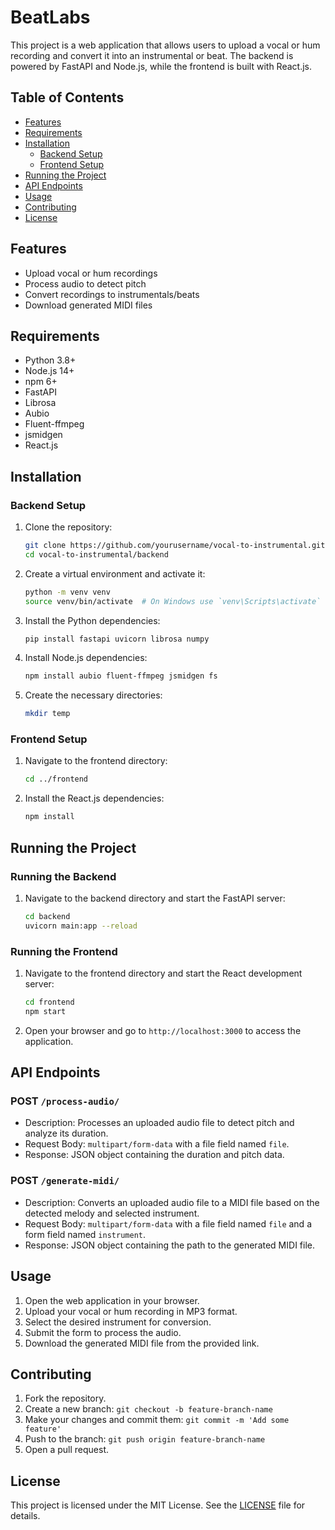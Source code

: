 # BeatLabs

This project is a web application that allows users to upload a vocal or hum recording and convert it into an instrumental or beat. The backend is powered by FastAPI and Node.js, while the frontend is built with React.js. 

## Table of Contents

- [Features](#features)
- [Requirements](#requirements)
- [Installation](#installation)
  - [Backend Setup](#backend-setup)
  - [Frontend Setup](#frontend-setup)
- [Running the Project](#running-the-project)
- [API Endpoints](#api-endpoints)
- [Usage](#usage)
- [Contributing](#contributing)
- [License](#license)

## Features

- Upload vocal or hum recordings
- Process audio to detect pitch
- Convert recordings to instrumentals/beats
- Download generated MIDI files

## Requirements

- Python 3.8+
- Node.js 14+
- npm 6+
- FastAPI
- Librosa
- Aubio
- Fluent-ffmpeg
- jsmidgen
- React.js

## Installation

### Backend Setup

1. Clone the repository:

    ```bash
    git clone https://github.com/yourusername/vocal-to-instrumental.git
    cd vocal-to-instrumental/backend
    ```

2. Create a virtual environment and activate it:

    ```bash
    python -m venv venv
    source venv/bin/activate  # On Windows use `venv\Scripts\activate`
    ```

3. Install the Python dependencies:

    ```bash
    pip install fastapi uvicorn librosa numpy
    ```

4. Install Node.js dependencies:

    ```bash
    npm install aubio fluent-ffmpeg jsmidgen fs
    ```

5. Create the necessary directories:

    ```bash
    mkdir temp
    ```

### Frontend Setup

1. Navigate to the frontend directory:

    ```bash
    cd ../frontend
    ```

2. Install the React.js dependencies:

    ```bash
    npm install
    ```

## Running the Project

### Running the Backend

1. Navigate to the backend directory and start the FastAPI server:

    ```bash
    cd backend
    uvicorn main:app --reload
    ```

### Running the Frontend

1. Navigate to the frontend directory and start the React development server:

    ```bash
    cd frontend
    npm start
    ```

2. Open your browser and go to `http://localhost:3000` to access the application.

## API Endpoints

### POST `/process-audio/`

- Description: Processes an uploaded audio file to detect pitch and analyze its duration.
- Request Body: `multipart/form-data` with a file field named `file`.
- Response: JSON object containing the duration and pitch data.

### POST `/generate-midi/`

- Description: Converts an uploaded audio file to a MIDI file based on the detected melody and selected instrument.
- Request Body: `multipart/form-data` with a file field named `file` and a form field named `instrument`.
- Response: JSON object containing the path to the generated MIDI file.

## Usage

1. Open the web application in your browser.
2. Upload your vocal or hum recording in MP3 format.
3. Select the desired instrument for conversion.
4. Submit the form to process the audio.
5. Download the generated MIDI file from the provided link.

## Contributing

1. Fork the repository.
2. Create a new branch: `git checkout -b feature-branch-name`
3. Make your changes and commit them: `git commit -m 'Add some feature'`
4. Push to the branch: `git push origin feature-branch-name`
5. Open a pull request.

## License

This project is licensed under the MIT License. See the [LICENSE](LICENSE) file for details.
